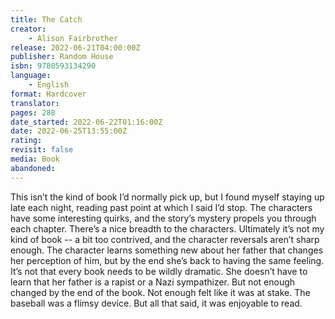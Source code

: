 ```yaml
---
title: The Catch
creator:
    - Alison Fairbrother
release: 2022-06-21T04:00:00Z
publisher: Random House
isbn: 9780593134290
language:
    - English
format: Hardcover
translator:
pages: 288
date_started: 2022-06-22T01:16:00Z
date: 2022-06-25T13:55:00Z
rating:
revisit: false
media: Book
abandoned:
---
```


This isn’t the kind of book I’d normally pick up, but I found myself staying up late each night, reading past point at which I said I’d stop. The characters have some interesting quirks, and the story’s mystery propels you through each chapter. There’s a nice breadth to the characters. Ultimately it’s not my kind of book -- a bit too contrived, and the character reversals aren’t sharp enough. The character learns something new about her father that changes her perception of him, but by the end she’s back to having the same feeling. It’s not that every book needs to be wildly dramatic. She doesn’t have to learn that her father is a rapist or a Nazi sympathizer. But not enough changed by the end of the book. Not enough felt like it was at stake. The baseball was a flimsy device. But all that said, it was enjoyable to read.
